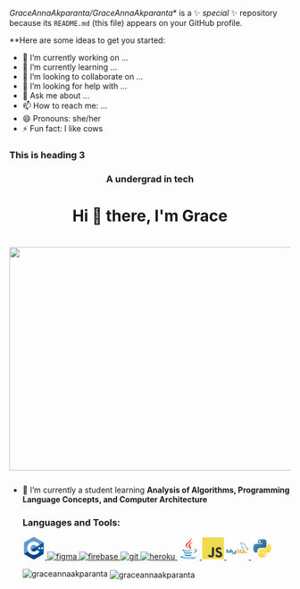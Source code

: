 *GraceAnnaAkparanta/GraceAnnaAkparanta** is a ✨ _special_ ✨ repository because its `README.md` (this file) appears on your GitHub profile.

**Here are some ideas to get you started:

- 🔭 I’m currently working on ...
- 🌱 I’m currently learning ...
- 👯 I’m looking to collaborate on ...
- 🤔 I’m looking for help with ...
- 💬 Ask me about ...
- 📫 How to reach me: ...
- 😄 Pronouns: she/her
- ⚡ Fun fact: I like cows
<h3>This is heading 3</h3>


<h3 align="center">A undergrad in tech</h3>

  
<h1 align="center">
    Hi 👋 there, I'm Grace
</h1>
<h1 align="center"> 
  <img src="https://github.com/user-attachments/assets/d1d664f9-00e1-448a-979f-0ad0baaa2820"
 style="width: 800px; height: 400px; object-fit: scale-down;">
<!-- <img src="https://media3.giphy.com/media/v1.Y2lkPTc5MGI3NjExdzVpejhtNjJ5NjYydzRqNHdjZHI4MWRxOHNtMGp0OXJ4dWs1dWZ0NiZlcD12MV9pbnRlcm5hbF9naWZfYnlfaWQmY3Q9Zw/d1E2VyhFsxawRbeo/giphy.webp" style="width: 800px; height: 400px; object-fit: scale-down;"> -->
</h1>

- 🌱 I’m currently a student learning **Analysis of Algorithms, Programming Language Concepts, and Computer
    Architecture**

   <!--<h3 align="left">Connect with me:</h3>
    <p align="left"> hello
    </p> -->

    <h3 align="left">Languages and Tools:</h3>
    <p align="left"> <a href="https://www.w3schools.com/cpp/" target="_blank" rel="noreferrer"> <img
                src="https://raw.githubusercontent.com/devicons/devicon/master/icons/cplusplus/cplusplus-original.svg"
                alt="cplusplus" width="40" height="40" /> </a> <a href="https://www.figma.com/" target="_blank"
            rel="noreferrer"> <img src="https://www.vectorlogo.zone/logos/figma/figma-icon.svg" alt="figma" width="40"
                height="40" /> </a> <a href="https://firebase.google.com/" target="_blank" rel="noreferrer"> <img
                src="https://www.vectorlogo.zone/logos/firebase/firebase-icon.svg" alt="firebase" width="40"
                height="40" /> </a> <a href="https://git-scm.com/" target="_blank" rel="noreferrer"> <img
                src="https://www.vectorlogo.zone/logos/git-scm/git-scm-icon.svg" alt="git" width="40" height="40" />
        </a> <a href="https://heroku.com" target="_blank" rel="noreferrer"> <img
                src="https://www.vectorlogo.zone/logos/heroku/heroku-icon.svg" alt="heroku" width="40" height="40" />
        </a> <a href="https://www.java.com" target="_blank" rel="noreferrer"> <img
                src="https://raw.githubusercontent.com/devicons/devicon/master/icons/java/java-original.svg" alt="java"
                width="40" height="40" /> </a> <a href="https://developer.mozilla.org/en-US/docs/Web/JavaScript"
            target="_blank" rel="noreferrer"> <img
                src="https://raw.githubusercontent.com/devicons/devicon/master/icons/javascript/javascript-original.svg"
                alt="javascript" width="40" height="40" /> </a> <a href="https://www.mysql.com/" target="_blank"
            rel="noreferrer"> <img
                src="https://raw.githubusercontent.com/devicons/devicon/master/icons/mysql/mysql-original-wordmark.svg"
                alt="mysql" width="40" height="40" /> </a> <a href="https://www.python.org" target="_blank"
            rel="noreferrer"> <img
                src="https://raw.githubusercontent.com/devicons/devicon/master/icons/python/python-original.svg"
                alt="python" width="40" height="40" /> </a> </p>

    <p><img align="left"
            src="https://github-readme-stats.vercel.app/api/top-langs?username=graceannaakparanta&show_icons=true&locale=en&layout=compact"
            alt="graceannaakparanta" /></p>

    <p>&nbsp;<img align="center"
            src="https://github-readme-stats.vercel.app/api?username=graceannaakparanta&show_icons=true&locale=en"
            alt="graceannaakparanta" /></p>
